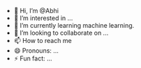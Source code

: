 - 👋 Hi, I’m @Abhi
- 👀 I’m interested in ...
- 🌱 I’m currently learning machine learning.
- 💞️ I’m looking to collaborate on ...
- 📫 How to reach me 
- 😄 Pronouns: ...
- ⚡ Fun fact: ...

<!---
Abhi243424/Abhi243424 is a ✨ special ✨ repository because its `README.md` (this file) appears on your GitHub profile.
You can click the Preview link to take a look at your changes.
--->
